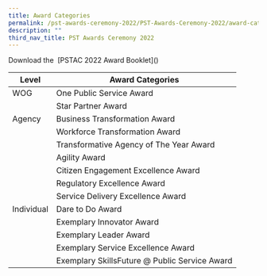```yaml
---
title: Award Categories
permalink: /pst-awards-ceremony-2022/PST-Awards-Ceremony-2022/award-categories
description: ""
third_nav_title: PST Awards Ceremony 2022
---
```

Download the  [PSTAC 2022 Award Booklet[](/files/2022%20PSTAC%20Award%20Booklet.pdf)]() 

| Level | Award Categories |
| -------- | -------- |
| WOG  | One Public Service Award     |
|     | Star Partner  Award     |
| Agency | Business Transformation Award|
|     | Workforce Transformation Award     |
|     | Transformative Agency of The Year Award |
|     | Agility Award    |
|     | Citizen Engagement Excellence Award    |
|     | Regulatory Excellence Award    |
|     | Service Delivery Excellence Award    |
| Individual    | Dare to Do Award    |
|     | Exemplary Innovator Award    |
|     | Exemplary Leader Award    |
|     | Exemplary Service Excellence Award    |
|     | Exemplary SkillsFuture @ Public Service Award    |